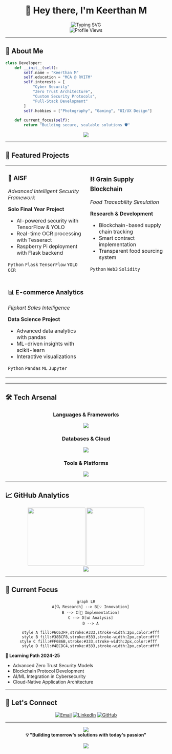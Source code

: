 <div align="center">

# 👋 Hey there, I'm **Keerthan M**

<div>
  <img src="https://readme-typing-svg.herokuapp.com?font=Fira+Code&weight=500&size=22&pause=1000&color=6C63FF&center=true&vCenter=true&random=false&width=600&lines=MCA+Student+%7C+Python+Enthusiast;Cybersecurity;;Full+Stack+Web+Developer;Building+Tomorrow's+Solutions" alt="Typing SVG" />
</div>

<img src="https://komarev.com/ghpvc/?username=keerthan-22&label=Profile%20views&color=6C63FF&style=for-the-badge" alt="Profile Views" />

</div>

---

## 🚀 **About Me**

```python
class Developer:
    def __init__(self):
        self.name = "Keerthan M"
        self.education = "MCA @ RVITM"
        self.interests = [
            "Cyber Security"
            "Zero Trust Architecture",
            "Custom Security Protocols",
            "Full-Stack Development"
        ]
        self.hobbies = ["Photography", "Gaming", "UI/UX Design"]
        
    def current_focus(self):
        return "Building secure, scalable solutions 🛡️"
```

<div align="center">
  <img src="https://github-readme-activity-graph.vercel.app/graph?username=keerthan-22&bg_color=1a1b27&color=6C63FF&line=38bcf8&point=6C63FF&area=true&hide_border=true" />
</div>

---

## 💼 **Featured Projects**

<table>
<tr>
<td width="51%">

### 🤖 **AISF** 
*Advanced Intelligent Security Framework*

**Solo Final Year Project**
- AI-powered security with TensorFlow & YOLO
- Real-time OCR processing with Tesseract
- Raspberry Pi deployment with Flask backend

`Python` `Flask` `TensorFlow` `YOLO` `OCR`

</td>
<td width="50%">

### ⛓️ **Grain Supply Blockchain**
*Food Traceability Simulation*

**Research & Development**
- Blockchain-based supply chain tracking
- Smart contract implementation
- Transparent food sourcing system

`Python` `Web3` `Solidity` 

</td>
</tr>
<tr>
<td width="50%">

### 📊 **E-commerce Analytics**
*Flipkart Sales Intelligence*

**Data Science Project**
- Advanced data analytics with pandas
- ML-driven insights with scikit-learn
- Interactive visualizations

`Python` `Pandas` `ML` `Jupyter`

</td>
</tr>
</table>

---

## 🛠️ **Tech Arsenal**

<div align="center">

### **Languages & Frameworks**
<p>
  <img src="https://skillicons.dev/icons?i=python,java,js,html,css,flask,nodejs,nextjs" />
</p>

### **Databases & Cloud**
<p>
  <img src="https://skillicons.dev/icons?i=mongodb,mysql,aws,firebase" />
</p>

### **Tools & Platforms**
<p>
  <img src="https://skillicons.dev/icons?i=git,github,linux,raspberrypi,docker,vscode" />
</p>

</div>

---

## 📈 **GitHub Analytics**

<div align="center">
  <img height="180em" src="https://github-readme-stats-sigma-five.vercel.app/api?username=keerthan-22&show_icons=true&theme=tokyonight&include_all_commits=true&count_private=true&hide_border=true&bg_color=0d1117"/>
  <img height="180em" src="https://github-readme-stats-sigma-five.vercel.app/api/top-langs/?username=keerthan-22&layout=compact&theme=tokyonight&hide_border=true&bg_color=0d1117"/>
</div>

<div align="center">
  <img src="https://github-readme-streak-stats.herokuapp.com/?user=keerthan-22&theme=tokyonight&hide_border=true&background=0D1117" />
</div>

---

## 🌟 **Current Focus**

<div align="center">

```mermaid
graph LR
    A[🔍 Research] --> B[💡 Innovation]
    B --> C[🚀 Implementation]
    C --> D[📊 Analysis]
    D --> A
    
    style A fill:#6C63FF,stroke:#333,stroke-width:2px,color:#fff
    style B fill:#38BCF8,stroke:#333,stroke-width:2px,color:#fff
    style C fill:#FF6B6B,stroke:#333,stroke-width:2px,color:#fff  
    style D fill:#4ECDC4,stroke:#333,stroke-width:2px,color:#fff
```

</div>

**🎯 Learning Path 2024-25**
- Advanced Zero Trust Security Models
- Blockchain Protocol Development  
- AI/ML Integration in Cybersecurity
- Cloud-Native Application Architecture

---

## 🤝 **Let's Connect**

<div align="center">

[![Email](https://img.shields.io/badge/Gmail-D14836?style=for-the-badge&logo=gmail&logoColor=white)](mailto:keerthanmithal@gmail.com)
[![LinkedIn](https://img.shields.io/badge/LinkedIn-0077B5?style=for-the-badge&logo=linkedin&logoColor=white)](https://www.linkedin.com/in/keerthan-m-773109230/)
[![GitHub](https://img.shields.io/badge/GitHub-100000?style=for-the-badge&logo=github&logoColor=white)](https://github.com/keerthan-22)

</div>

---

<div align="center">
  <img src="https://capsule-render.vercel.app/api?type=waving&color=gradient&height=100&section=footer&text=Thanks%20for%20visiting!&fontSize=16&fontColor=ffffff&animation=twinkling"/>
</div>

<div align="center">
  <b>💡 "Building tomorrow's solutions with today's passion"</b>
  <br><br>
  <img src="https://komarev.com/ghpvc/?username=keerthan-22&style=flat-square&color=6C63FF" />
</div>
